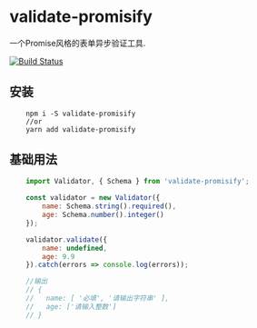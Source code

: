 # validate-promisify
一个Promise风格的表单异步验证工具.

[![Build Status](https://travis-ci.org/AnacondaY/validate-promisify.svg?branch=master)](https://travis-ci.org/AnacondaY/validate-promisify)
## 安装
```
    npm i -S validate-promisify
    //or
    yarn add validate-promisify
```

## 基础用法
```js
    import Validator, { Schema } from 'validate-promisify';
    
    const validator = new Validator({
        name: Schema.string().required(),
        age: Schema.number().integer()
    });

    validator.validate({
        name: undefined,
        age: 9.9
    }).catch(errors => console.log(errors));

    //输出
    // {
    //   name: [ '必填', '请输出字符串' ], 
    //   age: ['请输入整数'] 
    // }
```

